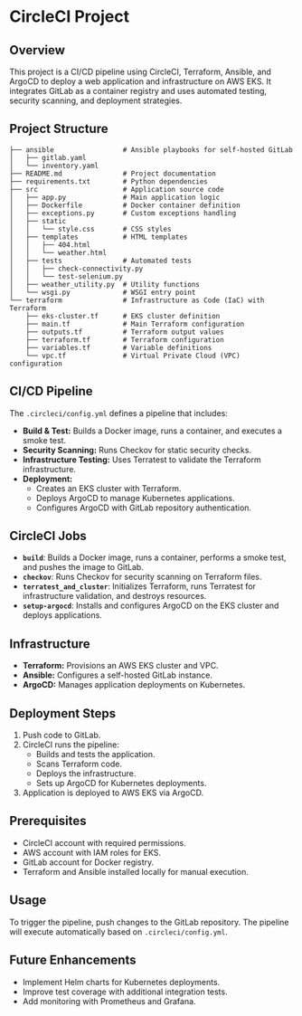 # CircleCI Project

## Overview
This project is a CI/CD pipeline using CircleCI, Terraform, Ansible, and ArgoCD to deploy a web application and infrastructure on AWS EKS. It integrates GitLab as a container registry and uses automated testing, security scanning, and deployment strategies.

## Project Structure
```
├── ansible                 # Ansible playbooks for self-hosted GitLab
│   ├── gitlab.yaml
│   └── inventory.yaml
├── README.md               # Project documentation
├── requirements.txt        # Python dependencies
├── src                     # Application source code
│   ├── app.py              # Main application logic
│   ├── Dockerfile          # Docker container definition
│   ├── exceptions.py       # Custom exceptions handling
│   ├── static
│   │   └── style.css       # CSS styles
│   ├── templates           # HTML templates
│   │   ├── 404.html
│   │   └── weather.html
│   ├── tests               # Automated tests
│   │   ├── check-connectivity.py
│   │   └── test-selenium.py
│   ├── weather_utility.py  # Utility functions
│   └── wsgi.py             # WSGI entry point
└── terraform               # Infrastructure as Code (IaC) with Terraform
    ├── eks-cluster.tf      # EKS cluster definition
    ├── main.tf             # Main Terraform configuration
    ├── outputs.tf          # Terraform output values
    ├── terraform.tf        # Terraform configuration
    ├── variables.tf        # Variable definitions
    └── vpc.tf              # Virtual Private Cloud (VPC) configuration
```

## CI/CD Pipeline
The `.circleci/config.yml` defines a pipeline that includes:
- **Build & Test:** Builds a Docker image, runs a container, and executes a smoke test.
- **Security Scanning:** Runs Checkov for static security checks.
- **Infrastructure Testing:** Uses Terratest to validate the Terraform infrastructure.
- **Deployment:**
  - Creates an EKS cluster with Terraform.
  - Deploys ArgoCD to manage Kubernetes applications.
  - Configures ArgoCD with GitLab repository authentication.

## CircleCI Jobs
- **`build`**: Builds a Docker image, runs a container, performs a smoke test, and pushes the image to GitLab.
- **`checkov`**: Runs Checkov for security scanning on Terraform files.
- **`terratest_and_cluster`**: Initializes Terraform, runs Terratest for infrastructure validation, and destroys resources.
- **`setup-argocd`**: Installs and configures ArgoCD on the EKS cluster and deploys applications.

## Infrastructure
- **Terraform:** Provisions an AWS EKS cluster and VPC.
- **Ansible:** Configures a self-hosted GitLab instance.
- **ArgoCD:** Manages application deployments on Kubernetes.

## Deployment Steps
1. Push code to GitLab.
2. CircleCI runs the pipeline:
   - Builds and tests the application.
   - Scans Terraform code.
   - Deploys the infrastructure.
   - Sets up ArgoCD for Kubernetes deployments.
3. Application is deployed to AWS EKS via ArgoCD.

## Prerequisites
- CircleCI account with required permissions.
- AWS account with IAM roles for EKS.
- GitLab account for Docker registry.
- Terraform and Ansible installed locally for manual execution.

## Usage
To trigger the pipeline, push changes to the GitLab repository. The pipeline will execute automatically based on `.circleci/config.yml`.

## Future Enhancements
- Implement Helm charts for Kubernetes deployments.
- Improve test coverage with additional integration tests.
- Add monitoring with Prometheus and Grafana.


